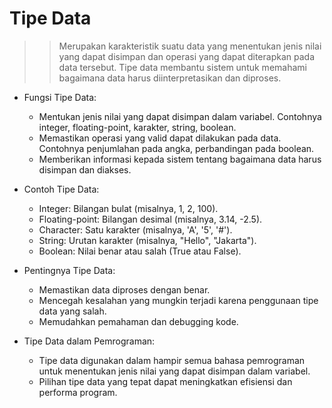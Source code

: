 # Tipe Data
>> Merupakan karakteristik suatu data yang menentukan jenis nilai yang dapat disimpan dan operasi yang dapat diterapkan pada data tersebut. Tipe data membantu sistem untuk memahami bagaimana data harus diinterpretasikan dan diproses. 

+ Fungsi Tipe Data:
    - Mentukan jenis nilai yang dapat disimpan dalam variabel. 
    Contohnya integer, floating-point, karakter, string, boolean. 
    - Memastikan operasi yang valid dapat dilakukan pada data. Contohnya penjumlahan pada angka, perbandingan pada boolean.
    - Memberikan informasi kepada sistem tentang bagaimana data harus disimpan dan diakses. 

+ Contoh Tipe Data:
    - Integer: Bilangan bulat (misalnya, 1, 2, 100). 
    - Floating-point: Bilangan desimal (misalnya, 3.14, -2.5). 
    - Character: Satu karakter (misalnya, 'A', '5', '#'). 
    - String: Urutan karakter (misalnya, "Hello", "Jakarta"). 
    - Boolean: Nilai benar atau salah (True atau False). 

+ Pentingnya Tipe Data:
    - Memastikan data diproses dengan benar. 
    - Mencegah kesalahan yang mungkin terjadi karena penggunaan tipe data yang salah. 
    - Memudahkan pemahaman dan debugging kode. 

+ Tipe Data dalam Pemrograman:
    - Tipe data digunakan dalam hampir semua bahasa pemrograman untuk menentukan jenis nilai yang dapat disimpan dalam variabel. 
    - Pilihan tipe data yang tepat dapat meningkatkan efisiensi dan performa program. 
